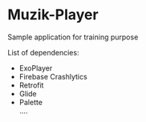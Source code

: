 # Muzik-Player
Sample application for training purpose

List of dependencies:

- ExoPlayer
- Firebase Crashlytics
- Retrofit
- Glide
- Palette <br>
  ....
